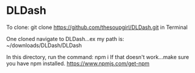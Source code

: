 # DLDash
To clone:
git clone https://github.com/thesoupgirl/DLDash.git in Terminal

One cloned navigate to DLDash...ex my path is:  ~/downloads/DLDash/DLDash

In this directory, run the command:  npm i
If that doesn't work...make sure you have npm installed. https://www.npmjs.com/get-npm
